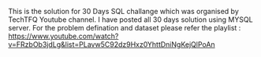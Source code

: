 This is the solution for 30 Days SQL challange which was organised by TechTFQ Youtube channel. I have posted all 30 days solution using MYSQL server.
For the problem defination and dataset please refer the playlist : https://www.youtube.com/watch?v=FRzbOb3jdLg&list=PLavw5C92dz9Hxz0YhttDniNgKejQlPoAn
